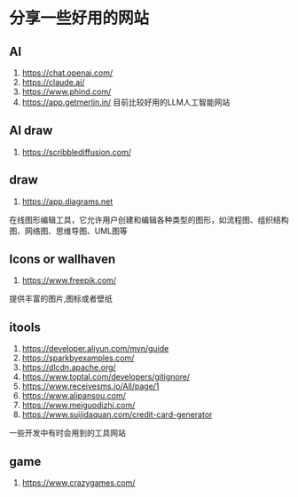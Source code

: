 # 分享一些好用的网站

## AI

1. https://chat.openai.com/
2. https://claude.ai/
3. https://www.phind.com/
4. https://app.getmerlin.in/
目前比较好用的LLM人工智能网站

## AI draw
1. https://scribblediffusion.com/

## draw
1. https://app.diagrams.net

在线图形编辑工具，它允许用户创建和编辑各种类型的图形，如流程图、组织结构图、网络图、思维导图、UML图等
## Icons or wallhaven
1. https://www.freepik.com/

提供丰富的图片,图标或者壁纸
## itools
1. https://developer.aliyun.com/mvn/guide
2. https://sparkbyexamples.com/
3. https://dlcdn.apache.org/
4. https://www.toptal.com/developers/gitignore/
5. https://www.receivesms.io/All/page/1
6. https://www.alipansou.com/
7. https://www.meiguodizhi.com/
8. https://www.suijidaquan.com/credit-card-generator

一些开发中有时会用到的工具网站

## game
1. https://www.crazygames.com/
